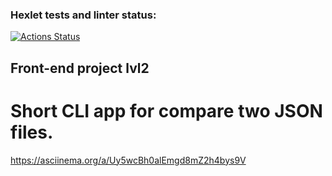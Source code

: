 ### Hexlet tests and linter status:
[![Actions Status](https://github.com/WilDwMe/frontend-project-lvl2/workflows/hexlet-check/badge.svg)](https://github.com/WilDwMe/frontend-project-lvl2/actions)

## Front-end project lvl2
# Short CLI app for compare two JSON files.

https://asciinema.org/a/Uy5wcBh0alEmgd8mZ2h4bys9V
